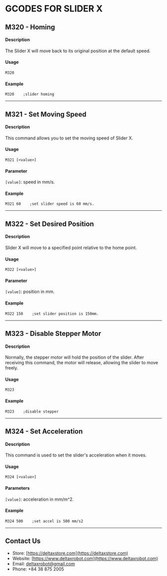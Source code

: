 # GCODES FOR SLIDER X

## M320 - Homing

#### Description

The Slider X will move back to its original position at the default speed.

#### Usage

```
M320
```

#### Example

```
M320    ;slider homing
```

---

## M321 - Set Moving Speed

#### Description

This command allows you to set the moving speed of Slider X.

#### Usage

```
M321 [<value>]
```

#### Parameter

`[value]`: speed in mm/s.

#### Example

```
M321 60    ;set slider speed is 60 mm/s.
```

---

## M322 - Set Desired Position

#### Description

Slider X will move to a specified point relative to the home point.

#### Usage

```
M322 [<value>]
```

#### Parameter

`[value]`: position in mm.

#### Example

```
M322 150    ;set slider position is 150mm.
```

---

## M323 - Disable Stepper Motor

#### Description

Normally, the stepper motor will hold the position of the slider. After receiving this command, the motor will release, allowing the slider to move freely.

#### Usage

```
M323
```

#### Example

```
M323    ;disable stepper
```

---

## M324 - Set Acceleration

#### Description

This command is used to set the slider's acceleration when it moves.

#### Usage

```
M324 [<value>]
```

#### Parameters

`[value]`: acceleration in mm/m^2.

#### Example

```
M324 500    ;set accel is 500 mm/s2
```

---

## Contact Us

* Store: [https://deltaxstore.com](https://deltaxstore.com)
* Website: [https://www.deltaxrobot.com](https://www.deltaxrobot.com)
* Email: [deltaxrobot@gmail.com](mailto:deltaxrobot@gmail.com)
* Phone: +84 38 875 2005
